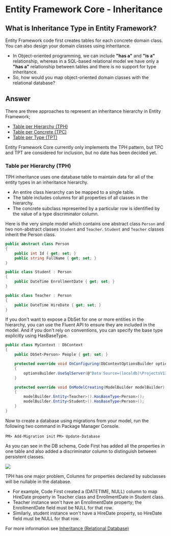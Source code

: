 # Entity Framework Core - Inheritance

## What is Inheritance Type in Entity Framework?  

Entity Framework code first creates tables for each concrete domain class. You can also design your domain classes using inheritance. 

 - In Object-oriented programming, we can include **"has a"** and **"is a"** relationship, whereas in a SQL-based relational model we have only a **"has a"** relationship between tables and there is no support for type inheritance.
 - So, how would you map object-oriented domain classes with the relational database?

## Answer

There are three approaches to represent an inheritance hierarchy in Entity Framework;

 - [Table per Hierarchy (TPH)](/tph)
 - [Table per Concrete (TPC)](/tpc) 
 - [Table per Type (TPT)](/tpt)

Entity Framework Core currently only implements the TPH pattern, but TPC and TPT are considered for inclusion, but no date has been decided yet.

### Table per Hierarchy (TPH) 

TPH inheritance uses one database table to maintain data for all of the entity types in an inheritance hierarchy.

 - An entire class hierarchy can be mapped to a single table. 
 - The table includes columns for all properties of all classes in the hierarchy. 
 - The concrete subclass represented by a particular row is identified by the value of a type discriminator column. 

Here is the very simple model which contains one abstract class `Person` and two non-abstract classes `Student` and `Teacher`. `Student` and `Teacher` classes inherit the Person class.


```csharp
public abstract class Person
{
    public int Id { get; set; }
    public string FullName { get; set; }
}

public class Student : Person
{
    public DateTime EnrollmentDate { get; set; }
}

public class Teacher : Person
{
    public DateTime HireDate { get; set; }
}
```

If you don't want to expose a DbSet for one or more entities in the hierarchy, you can use the Fluent API to ensure they are included in the model. And if you don't rely on conventions, you can specify the base type explicitly using HasBaseType.


```csharp
public class MyContext : DbContext
{
    public DbSet<Person> People { get; set; }

    protected override void OnConfiguring(DbContextOptionsBuilder optionsBuilder)
    {
        optionsBuilder.UseSqlServer(@"Data Source=(localdb)\ProjectsV13;Initial Catalog=MyContextDb;");
    }

    protected override void OnModelCreating(ModelBuilder modelBuilder)
    {
        modelBuilder.Entity<Teacher>().HasBaseType<Person>();
        modelBuilder.Entity<Student>().HasBaseType<Person>();
    }
}
```

Now to create a database using migrations from your model, run the following two command in Package Manager Console.

`PM> Add-Migration init`
`PM> Update-Database`

As you can see in the DB schema, Code First has added all the properties in one table and also added a discriminator column to distinguish between persistent classes. 

<img src="{{ site.github.url }}/images/inheritance.png">

TPH has one major problem, Columns for properties declared by subclasses will be nullable in the database.

 - For example, Code First created a (DATETIME, NULL) column to map HireDate property in Teacher class and EnrollmentDate in Student class.
 - Teacher instance won't have an EnrollmentDate property; the EnrollmentDate field must be NULL for that row.
 - Similarly, student instance won't have a HireDate property, so HireDate field must be NULL for that row.

For more information see [Inheritance (Relational Database)](https://docs.microsoft.com/en-us/ef/core/modeling/relational/inheritance)
